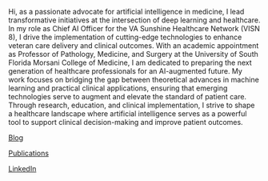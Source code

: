 Hi, as a passionate advocate for artificial intelligence in medicine, I lead transformative initiatives at the intersection of deep learning and healthcare. In my role as Chief AI Officer for the VA Sunshine Healthcare Network (VISN 8), I drive the implementation of cutting-edge technologies to enhance veteran care delivery and clinical outcomes. With an academic appointment as Professor of Pathology, Medicine, and Surgery at the University of South Florida Morsani College of Medicine, I am dedicated to preparing the next generation of healthcare professionals for an AI-augmented future. My work focuses on bridging the gap between theoretical advances in machine learning and practical clinical applications, ensuring that emerging technologies serve to augment and elevate the standard of patient care. Through research, education, and clinical implementation, I strive to shape a healthcare landscape where artificial intelligence serves as a powerful tool to support clinical decision-making and improve patient outcomes.

[Blog](https://tampapath.medium.com/)

[Publications](https://scholar.google.com/citations?hl=en&user=y1guAFgAAAAJ&view_op=list_works&sortby=pubdate)

[LinkedIn](https://www.linkedin.com/in/andrewborkowski/)
